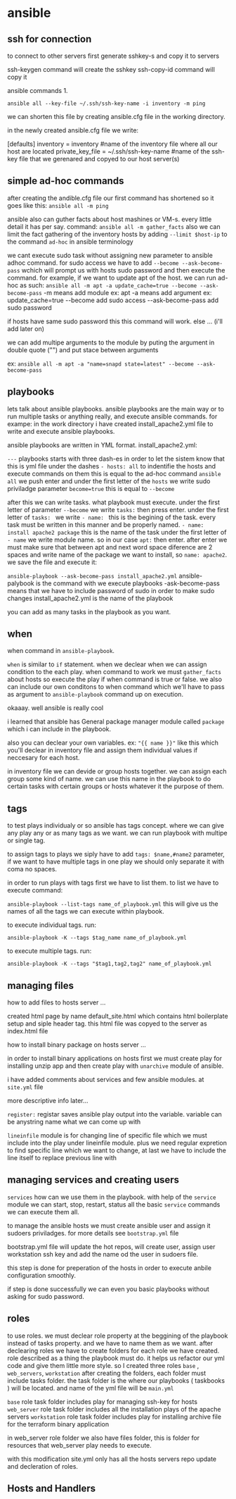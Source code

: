 # ansible


## ssh for connection
to connect to other servers first generate sshkey-s and copy it to servers

ssh-keygen command will create the sshkey
ssh-copy-id command will copy it

ansible commands
1.

`ansible all --key-file ~/.ssh/ssh-key-name -i inventory -m ping`

we can shorten this file by creating ansible.cfg file in the working directory.

in the newly created ansible.cfg file we write:

[defaults]
inventory = inventory #name of the inventory file where all our host are located
private_key_file = ~/.ssh/ssh-key-name #name of the ssh-key file that we gerenared and copyed to our host server(s)


## simple ad-hoc commands

after creating the andible.cfg file our first command has shortened so it goes like this:
`ansible all -m ping`

ansible also can guther facts about host mashines or VM-s. every little detail it has per say.
command:
`ansible all -m gather_facts` also we can limit the fact gathering of the inventory hosts by adding `--limit $host-ip` to the command `ad-hoc` in ansible terminology


we cant execute sudo task without assigning new parameter to ansible adhoc command.
for sudo access we have to add `--become --ask-become-pass` wchich will prompt us with hosts sudo password and then execute the command.
for example, if we want to update apt of the host. we can run ad-hoc as such:
`ansible all -m apt -a update_cache=true --become --ask-become-pass`
-m means add module ex: apt
-a means add argument ex: update_cache=true
--become add sudo access
--ask-become-pass add sudo password

if hosts have same sudo password this this command will work. else ... (i'll add later on)

we can add multipe arguments to the module by puting the argument in double quote ("") and put stace between arguments

ex: 
`ansible all -m apt -a "name=snapd state=latest" --become --ask-become-pass`

## playbooks

lets talk about ansible playbooks.
ansible playbooks are the main way or to run multiple tasks or anything really, and execute ansible commands. for exampe: in the work directory i have created install_apache2.yml file to write and execute ansible playbooks.

ansible playbooks are written in YML format.
install_apache2.yml:

` --- ` playbooks starts with three dash-es in order to let the sistem know that this is yml file
under the dashes ` - hosts: all ` to indentifie the hosts and execute commands on them this is equal to the ad-hoc command `ansible all`
we push enter and under the first letter of the `hosts` we write sudo priviladge parameter `become=true` this is equal to `--become`

after this we can write tasks. what playbook must execute.
under the first letter of parameter `--become` we write `tasks:` then press enter.
under the first letter of `tasks: ` we write `- name: ` this is the begining of the task. every task must be written in this manner and be properly named.
`- name: install apache2 package` this is the name of the task
under the first letter of `- name` we write module name. so in our case `apt:` then enter.
after enter we must make sure that between apt and next word space diference are 2 spaces and write name of the package we want to install, so `name: apache2`. we save the file and execute it:

`ansible-playbook --ask-become-pass install_apache2.yml`
ansible-palybook is the command with we execute playbooks
-ask-become-pass means that we have to include password of sudo in order to make sudo changes
install_apache2.yml is the name of the playbook

you can add as many tasks in the playbook as you want.

## when

when command in `ansible-playbook`.

`when` is similar to `if` statement. when we declear when we can assign condition to the each play. when command to work we must `gather_facts` about hosts so execute the play if when command is true or false. we also can include our own conditons to when command which we'll have to pass as argument to `ansible-playbook` command up on execution. 

okaaay. well ansible is really cool

i learned that ansible has General package manager module called `package` which i can include in the playbook.

also you can declear your own variables. 
ex: `"{{ name }}"` like this which you'll declear in inventory file and assign them individual values if neccesary for each host.


in inventory file we can devide or group hosts together. we can assign each group some kind of name. we can use this name in the playbook to do certain tasks with certain groups or hosts whatever it the purpose of them.


## tags

to test plays individualy or so ansible has tags concept. where we can give any play any or as many tags as we want. we can run playbook with multipe or single tag.

to assign tags to plays we siply have to add `tags: $name,#name2` parameter, if we want to have multiple tags in one play we should only separate it with coma no spaces.

in order to run plays with tags first we have to list them. to list we have to execute command:

`ansible-playbook --list-tags name_of_playbook.yml` this will give us the names of all the tags we can execute within playbook.

to execute individual tags. run:

`ansible-playbook -K --tags $tag_name name_of_playbook.yml` 

to execute multiple tags. run:

`ansible-playbook -K --tags "$tag1,tag2,tag2" name_of_playbook.yml`

## managing files

how to add files to hosts server ...

created html page by name default_site.html which contains html boilerplate setup and siple header tag. this html file was copyed to the server as index.html file

how to install binary package on hosts server ...

in order to install binary applications on hosts first we must create play for installing unzip app and then create play with `unarchive` module of ansible.

i have added comments about services and few ansible modules. at `site.yml` file

more descriptive info later...

`register:` registar saves ansible play output into the variable. variable can be anystring name what we can come up with

`lineinfile` module is for changing line of specific file which we must include into the play under lineinfile module. plus we need regular expretion to find specific line which we want to change, at last we have to include the line itself to replace previous line with


## managing services and creating users

`services` how can we use them in the playbook. with help of the `service` module we can start, stop, restart, status all the basic `service` commands we can execute them all.

to manage the ansible hosts we must create ansible user and assign it sudoers priviladges. for more details see `bootstrap.yml` file

bootstrap.yml file will update the hot repos, will create user, assign user workstation ssh key and add the name od the user in sudoers file.

this step is done for preperation of the hosts in order to execute anbile configuration smoothly.

if step is done successfully we can even you basic playbooks without asking for sudo password.


## roles

to use roles. we must declear role property at the beggining of the playbook instead of tasks property. and we have to name them as we want.
after declearing roles we have to create folders for each role we have created. role described as a thing the playbook must do. it helps us refactor our yml code and give them little more style.
so I created three roles
`base` , `web_servers`, `workstation` after creating the folders, each folder must include tasks folder. the task folder is the where our playbooks ( taskbooks ) will be located. and name of the yml file will be `main.yml`

`base` role task folder includes play for managing ssh-key for hosts
`web_server` role task folder includes all the installation plays of the apache servers
`workstation` role task folder includes play for installing archive file for the terraform binary application

in web_server role folder we also have files folder, this is folder for resources that web_server play needs to execute. 

with this modification site.yml only has all the hosts servers repo update and decleration of roles.

## Hosts and Handlers

